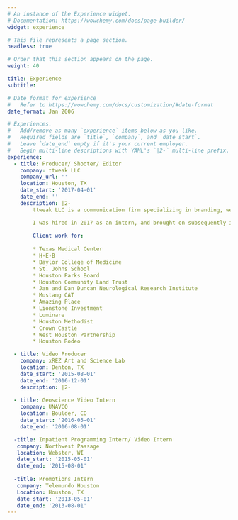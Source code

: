 ```yaml
---
# An instance of the Experience widget.
# Documentation: https://wowchemy.com/docs/page-builder/
widget: experience

# This file represents a page section.
headless: true

# Order that this section appears on the page.
weight: 40

title: Experience
subtitle:

# Date format for experience
#   Refer to https://wowchemy.com/docs/customization/#date-format
date_format: Jan 2006

# Experiences.
#   Add/remove as many `experience` items below as you like.
#   Required fields are `title`, `company`, and `date_start`.
#   Leave `date_end` empty if it's your current employer.
#   Begin multi-line descriptions with YAML's `|2-` multi-line prefix.
experience:
  - title: Producer/ Shooter/ Editor
    company: ttweak LLC
    company_url: ''
    location: Houston, TX
    date_start: '2017-04-01'
    date_end: ''
    description: |2-
        ttweak LLC is a communication firm specializing in branding, web design, non fiction video, commercial video, and communication consulting.

        I was hired in 2017 as an intern, and brought on subsequently in a permanent freelancing role where I served in a number of production and post production roles.
        
        Client work for:
        
        * Texas Medical Center
        * H-E-B
        * Baylor College of Medicine
        * St. Johns School
        * Houston Parks Board
        * Houston Community Land Trust
        * Jan and Dan Duncan Neurological Research Institute
        * Mustang CAT
        * Amazing Place
        * Lionstone Investment
        * Luminare
        * Houston Methodist
        * Crown Castle
        * West Houston Partnership
        * Houston Rodeo

  - title: Video Producer
    company: xREZ Art and Science Lab
    location: Denton, TX
    date_start: '2015-08-01'
    date_end: '2016-12-01'
    description: |2-
    
  - title: Geoscience Video Intern
    company: UNAVCO
    location: Boulder, CO
    date_start: '2016-05-01'
    date_end: '2016-08-01'

  -title: Inpatient Programming Intern/ Video Intern
   company: Northwest Passage
   location: Webster, WI
   date_start: '2015-05-01'
   date_end: '2015-08-01'
   
  -title: Promotions Intern
   company: Telemundo Houston
   Location: Houston, TX
   date_start: '2013-05-01'
   date_end: '2013-08-01' 
---
```

